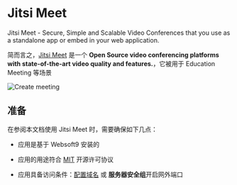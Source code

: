 # Jitsi Meet

Jitsi Meet - Secure, Simple and Scalable Video Conferences that you use as a standalone app or embed in your web application.

简而言之，[Jitsi Meet](https://jitsi.org/) 是一个 **Open Source video conferencing platforms with state-of-the-art video quality and features.**，它被用于 Education Meeting  等场景


![Create meeting](https://libs.websoft9.com/Websoft9/DocsPicture/zh/jitsi/jitsi-gui-websoft9.png)


## 准备

在参阅本文档使用 Jitsi Meet 时，需要确保如下几点：

- 应用是基于 Websoft9 安装的

- 应用的用途符合 [MIT](https://opensource.org/licenses/MIT) 开源许可协议

- 应用具备访问条件：[配置域名](./guide/appsetdomain) 或 **服务器安全组**开启网外端口